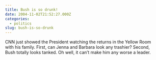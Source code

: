 ```yaml
---
title: Bush is so drunk!
date: 2004-11-02T21:52:27.000Z
categories:
  - politics
slug: bush-is-so-drunk
---
```

CNN just showed the President watching the returns in the Yellow Room with his family. First, can Jenna and Barbara look any trashier? Second, Bush totally looks tanked. Oh well, it can’t make him any worse a leader.


